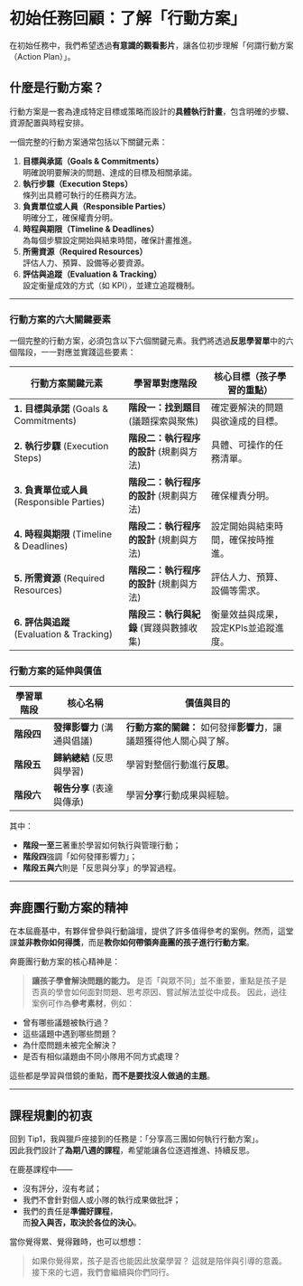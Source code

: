 # 初始任務回顧：了解「行動方案」

在初始任務中，我們希望透過**有意識的觀看影片**，讓各位初步理解「何謂行動方案（Action Plan）」。

## 什麼是行動方案？

行動方案是一套為達成特定目標或策略而設計的**具體執行計畫**，包含明確的步驟、資源配置與時程安排。

一個完整的行動方案通常包括以下關鍵元素：

1. **目標與承諾（Goals & Commitments）**  
    明確說明要解決的問題、達成的目標及相關承諾。    
2. **執行步驟（Execution Steps）**  
    條列出具體可執行的任務與方法。    
3. **負責單位或人員（Responsible Parties）**  
    明確分工，確保權責分明。    
4. **時程與期限（Timeline & Deadlines）**  
    為每個步驟設定開始與結束時間，確保計畫推進。    
5. **所需資源（Required Resources）**  
    評估人力、預算、設備等必要資源。    
6. **評估與追蹤（Evaluation & Tracking）**  
    設定衡量成效的方式（如 KPI），並建立追蹤機制。    

---

### 行動方案的六大關鍵要素

一個完整的行動方案，必須包含以下六個關鍵元素。我們將透過**反思學習單**中的六個階段，一一對應並實踐這些要素：

| 行動方案關鍵元素                             | 學習單對應階段                 | 核心目標（**孩子學習的重點**）    |
| --- | --- | --- |
| **1. 目標與承諾** (Goals & Commitments)   | **階段一：找到題目** (議題探索與聚焦)  | 確定要解決的問題與欲達成的目標。     |
| **2. 執行步驟** (Execution Steps)        | **階段二：執⾏程序的設計** (規劃與⽅法) | 具體、可操作的任務清單。         |
| **3. 負責單位或人員** (Responsible Parties) | **階段二：執⾏程序的設計** (規劃與⽅法) | 確保權責分明。              |
| **4. 時程與期限** (Timeline & Deadlines)  | **階段二：執⾏程序的設計** (規劃與⽅法) | 設定開始與結束時間，確保按時推進。    |
| **5. 所需資源** (Required Resources)     | **階段二：執⾏程序的設計** (規劃與⽅法) | 評估人力、預算、設備等需求。       |
| **6. 評估與追蹤** (Evaluation & Tracking) | **階段三：執⾏與紀錄** (實踐與數據收集) | 衡量效益與成果，設定KPls並追蹤進度。 |
### 行動方案的延伸與價值

|學習單階段|核心名稱|價值與目的|
|---|---|---|
|**階段四**|**發揮影響⼒** (溝通與倡議)|**行動方案的關鍵：** 如何發揮**影響力**，讓議題獲得他人關心與了解。|
|**階段五**|**歸納總結** (反思與學習)|學習對整個行動進行**反思**。|
|**階段六**|**報告分享** (表達與傳承)|學習**分享**行動成果與經驗。|

其中：

- **階段一至三**著重於學習如何執行與管理行動；    
- **階段四**強調「如何發揮影響力」；    
- **階段五與六**則是「反思與分享」的學習過程。    

---

## 奔鹿團行動方案的精神

在本屆鹿基中，有夥伴曾參與行動論壇，提供了許多值得參考的案例。然而，這堂課**並非教你如何得獎**，而是**教你如何帶領奔鹿團的孩子進行行動方案**。

奔鹿團行動方案的核心精神是：
> **讓孩子學會解決問題的能力。**
是否「與眾不同」並不重要，重點是孩子是否真的學會如何面對問題、思考原因、嘗試解法並從中成長。
因此，過往案例可作為**參考素材**，例如：
- 曾有哪些議題被執行過？    
- 這些議題中遇到哪些問題？    
- 為什麼問題未被完全解決？    
- 是否有相似議題由不同小隊用不同方式處理？    

這些都是學習與借鏡的重點，**而不是要找沒人做過的主題**。

---

## 課程規劃的初衷

回到 Tip1，我與獵戶座接到的任務是：「分享高三團如何執行行動方案」。  
因此我們設計了**為期八週的課程**，希望能讓各位逐週推進、持續反思。

在鹿基課程中——
- 沒有評分，沒有考試；    
- 我們不會針對個人或小隊的執行成果做批評；    
- 我們的責任是**準備好課程**，  
    而**投入與否，取決於各位的決心**。    

當你覺得累、覺得難時，也可以想想：
> 如果你覺得累，孩子是否也能因此放棄學習？
這就是陪伴與引導的意義。接下來的七週，我們會繼續與你們同行。
